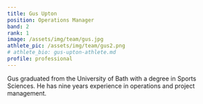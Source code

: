 ```yaml
---
title: Gus Upton
position: Operations Manager
band: 2
rank: 1
image: /assets/img/team/gus.jpg
athlete_pic: /assets/img/team/gus2.png
# athlete_bio: gus-upton-athlete.md
profile: professional
---
```


Gus graduated from the University of Bath with a degree in Sports Sciences. 
He has nine years experience in operations and project management.
